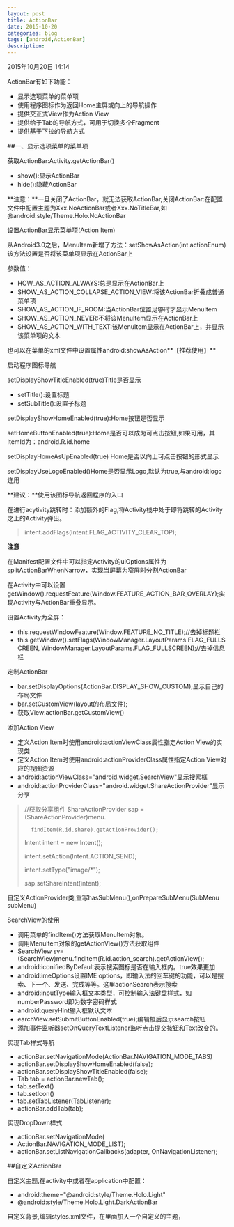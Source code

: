 ```yaml
---
layout: post
title: ActionBar
date: 2015-10-20
categories: blog
tags: [android,ActionBar]
description: 
---
```



2015年10月20日 14:14

ActionBar有如下功能：

- 显示选项菜单的菜单项
- 使用程序图标作为返回Home主屏或向上的导航操作
- 提供交互式View作为Action View
- 提供给于Tab的导航方式，可用于切换多个Fragment
- 提供基于下拉的导航方式

##一、显示选项菜单的菜单项

获取ActionBar:Activity.getActionBar()

- show():显示ActionBar
- hide():隐藏ActionBar

**注意：**一旦关闭了ActionBar，就无法获取ActionBar,关闭ActionBar:在配置文件中配置主题为Xxx.NoActionBar或者Xxx.NoTitleBar,如@android:style/Theme.Holo.NoActionBar

设置ActionBar显示菜单项(Action Item)

从Android3.0之后，MenuItem新增了方法：setShowAsAction(int actionEnum)该方法设置是否将该菜单项显示在ActionBar上

参数值：

- HOW_AS_ACTION_ALWAYS:总是显示在ActionBar上
- SHOW_AS_ACTION_COLLAPSE_ACTION_VIEW:将该ActionBar折叠成普通菜单项
- SHOW_AS_ACTION_IF_ROOM:当ActionBar位置足够时才显示MenuItem
- SHOW_AS_ACTION_NEVER:不将该MenuItem显示在ActionBar上
- SHOW_AS_ACTION_WITH_TEXT:该MenuItem显示在ActionBar上，并显示该菜单项的文本

也可以在菜单的xml文件中<item>设置属性android:showAsAction**【推荐使用】**

启动程序图标导航

setDisplayShowTitleEnabled(true)Title是否显示

- setTitle():设置标题
- setSubTitle():设置子标题

setDisplayShowHomeEnabled(true):Home按钮是否显示

setHomeButtonEnabled(true):Home是否可以成为可点击按钮,如果可用，其ItemId为：android.R.id.home

setDisplayHomeAsUpEnabled(true)	Home是否以向上可点击按钮的形式显示

setDisplayUseLogoEnabled()Home是否显示Logo,默认为true,与android:logo连用

**建议：**使用该图标导航返回程序的入口

在进行acytivity跳转时：添加额外的Flag,将Activity栈中处于即将跳转的Activity之上的Activity弹出。

> intent.addFlags(Intent.FLAG_ACTIVITY_CLEAR_TOP);

**注意**

在Manifest配置文件中可以指定Activity的uiOptions属性为splitActionBarWhenNarrow，实现当屏幕为窄屏时分割ActionBar

在Activity中可以设置getWindow().requestFeature(Window.FEATURE_ACTION_BAR_OVERLAY);实现Activity与ActionBar重叠显示。

设置Activity为全屏：

- this.requestWindowFeature(Window.FEATURE_NO_TITLE);//去掉标题栏
- this.getWindow().setFlags(WindowManager.LayoutParams.FLAG_FULLSCREEN, WindowManager.LayoutParams.FLAG_FULLSCREEN);//去掉信息栏

定制ActionBar

- bar.setDisplayOptions(ActionBar.DISPLAY_SHOW_CUSTOM);显示自己的布局文件
- bar.setCustomView(layout的布局文件);
- 获取View:actionBar.getCustomView()

添加Action View

- 定义Action Item时使用android:actionViewClass属性指定Action View的实现类
- 定义Action Item时使用android:actionProviderClass属性指定Action View对应的视图资源
- android:actionViewClass="android.widget.SearchView"显示搜索框
- android:actionProviderClass="android.widget.ShareActionProvider"显示分享

>	//获取分享组件
>	ShareActionProvider sap = (ShareActionProvider)menu.
>	
>		findItem(R.id.share).getActionProvider();
>		
>	Intent intent = new Intent();
>	
>	intent.setAction(Intent.ACTION_SEND);
>	
>	intent.setType("image/*");
>	
>	sap.setShareIntent(intent);

自定义ActionProvider类,重写hasSubMenu(),onPrepareSubMenu(SubMenu subMenu)

SearchView的使用

- 调用菜单的findItem()方法获取MenuItem对象。
- 调用MenuItem对象的getActionView()方法获取组件
- SearchView sv=(SearchView)menu.findItem(R.id.action_search).getActionView();
- android:iconifiedByDefault表示搜索图标是否在输入框内。true效果更加
- android:imeOptions设置IME options，即输入法的回车键的功能，可以是搜索、下一个、发送、完成等等。这里actionSearch表示搜索
- android:inputType输入框文本类型，可控制输入法键盘样式，如numberPassword即为数字密码样式
- android:queryHint输入框默认文本
- earchView.setSubmitButtonEnabled(true);编辑框后显示search按钮
- 添加事件监听器setOnQueryTextListener监听点击提交按钮和Text改变的。

实现Tab样式导航

- actionBar.setNavigationMode(ActionBar.NAVIGATION_MODE_TABS)
- actionBar.setDisplayShowHomeEnabled(false);
- actionBar.setDisplayShowTitleEnabled(false);
- Tab tab = actionBar.newTab();
- tab.setText()
- tab.setIcon()
- tab.setTabListener(TabListener);
- actionBar.addTab(tab);

实现DropDown样式

- actionBar.setNavigationMode(
- ActionBar.NAVIGATION_MODE_LIST);
- actionBar.setListNavigationCallbacks(adapter, OnNavigationListener);	

##自定义ActionBar

自定义主题,在activity中或者在application中配置：

- android:theme="@android:style/Theme.Holo.Light"
- @android:style/Theme.Holo.Light.DarkActionBar

自定义背景,编辑styles.xml文件，在里面加入一个自定义的主题，

>	<style name="customActionBarTheme" 
>	
>			parent="@android:style/Theme.Holo.Light">
>			
>			<item name="android:actionBarStyle">@style/myActionBar</item>
>			
>	</style>
>	
>	<style name="myActionBar" parent="@android:style/Widget.Holo.ActionBar">
>	
>			<item name="android:background">#f4842d</item>
>			
>		<!--tab的背景颜色-->
>		
>			<item name="android:backgroundStacked">#d27026</item>
>			
>	</style>

